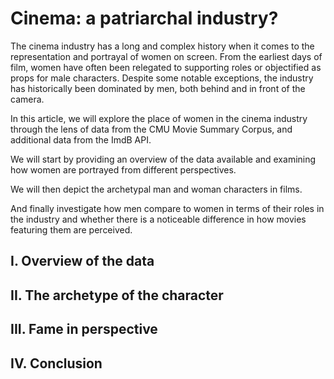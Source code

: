 # Cinema: a patriarchal industry?

The cinema industry has a long and complex history when it comes to the representation and portrayal of women on screen. From the earliest days of film, women have often been relegated to supporting roles or objectified as props for male characters. Despite some notable exceptions, the industry has historically been dominated by men, both behind and in front of the camera.

In this article, we will explore the place of women in the cinema industry through the lens of data from the CMU Movie Summary Corpus, and additional data from the ImdB API.

We will start by providing an overview of the data available and examining how women are portrayed from different perspectives.

We will then depict the archetypal man and woman characters in films.

And finally investigate how men compare to women in terms of their roles in the industry and whether there is a noticeable difference in how movies featuring them are perceived.

## I. Overview of the data

## II. The archetype of the character

## III. Fame in perspective

## IV. Conclusion
